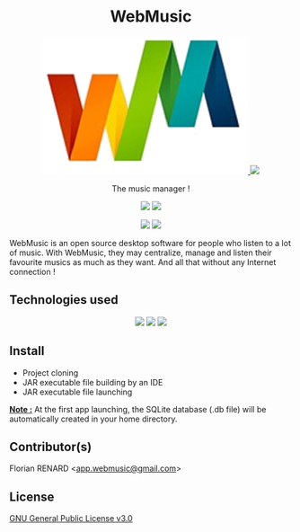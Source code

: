 <h1 align="center">WebMusic</h1>

<p align="center">
   <a href="https://github.com/badgones69/WebMusic">
     <img src="./src/main/resources/icons/logo.png">
     <img src="./src/main/resources/icons/logo-AM-redimenssioné_2.png">
   </a>
</p>

<p align="center">
  The music manager !
</p>

<p align="center">
    <a href="./CHANGELOG.md"><img src="https://img.shields.io/badge/version-1.7.0-brightgreen.svg"></a>
    <a><img src="https://img.shields.io/badge/size-8,8%20MB-ff69b4.svg"></a>
</p>

<p align="center">
  <a><img src="https://img.shields.io/badge/Windows-7%20%7C%208%20%7C%2010-success.svg?colorA=blue"></a>
  <a href="https://www.oracle.com/technetwork/java/javase/downloads/jdk8-downloads-2133151.html"><img src="https://img.shields.io/badge/Java-8-blue.svg?colorA=orange"></a>
</p>

WebMusic is an open source desktop software for people who listen to a lot of music. With WebMusic, they may centralize, manage and listen their favourite musics as much as they want. And all that without any Internet connection !

## Technologies used
 
<p align="center">
  <a href="https://openjfx.io/"><img src="https://hsto.org/webt/5a/f3/2b/5af32b11b8ba6750755582.jpeg"></a>
  <a href="https://junit.org/junit4/"><img src="https://encrypted-tbn0.gstatic.com/images?q=tbn:ANd9GcSTSz_Vca14E3QuAbc6bEeFlla24nWqHvhkB73jGlZEiZMcwR1k"></a>
  <a href="https://maven.apache.org/"><img src="https://d1q6f0aelx0por.cloudfront.net/product-logos/b14d466e-356f-4b00-bc4e-af5e8284a1bd-maven.png"></a>
</p>
 
## Install

- Project cloning
- JAR executable file building by an IDE
- JAR executable file launching
 
**<ins>Note :</ins>** At the first app launching, the SQLite database (.db file) will be automatically created in your home directory.

## Contributor(s)
 
Florian RENARD <<app.webmusic@gmail.com>>
 
## License
[GNU General Public License v3.0](LICENSE)
